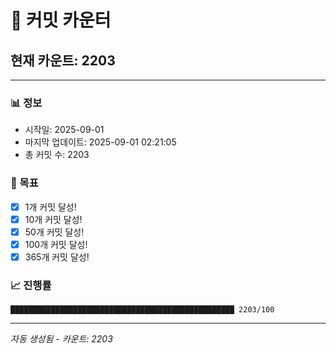 # 🔢 커밋 카운터

## 현재 카운트: 2203

---

### 📊 정보
- 시작일: 2025-09-01
- 마지막 업데이트: 2025-09-01 02:21:05
- 총 커밋 수: 2203

### 🎯 목표
- [x] 1개 커밋 달성!
- [x] 10개 커밋 달성!
- [x] 50개 커밋 달성!
- [x] 100개 커밋 달성!
- [x] 365개 커밋 달성!

### 📈 진행률
```
██████████████████████████████████████████████████ 2203/100
```

---
*자동 생성됨 - 카운트: 2203*
